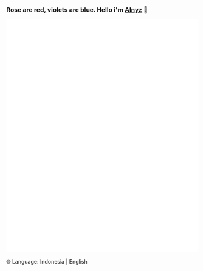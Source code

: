 ### Rose are red, violets are blue. Hello i'm [Alnyz](https://github.com/alnyz) 👋

![Metrics](/github-metrics.svg)

🌐 Language: Indonesia  | English
